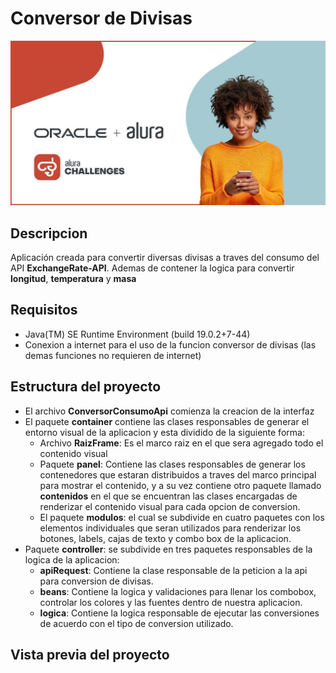 # Conversor de Divisas
![Challenge Oracle Next Education + Alura Banner](https://raw.githubusercontent.com/EduardoUT/ConversorMoneda-ONE-Alura_Challenge/master/src/Imagenes/challengeImage.jpg)
## Descripcion
Aplicación creada para convertir diversas divisas a traves del consumo del API 
**ExchangeRate-API**. Ademas de contener la logica para convertir **longitud**, **temperatura** y **masa**

## Requisitos
- Java(TM) SE Runtime Environment (build 19.0.2+7-44)
- Conexion a internet para el uso de la funcion conversor de divisas (las demas funciones no requieren de internet)

## Estructura del proyecto
- El archivo **ConversorConsumoApi** comienza la creacion de la interfaz
- El paquete **container** contiene las clases responsables de generar el entorno visual de la aplicacion y esta dividido de la siguiente forma:   
    - Archivo **RaizFrame**: Es el marco raiz en el que sera agregado todo el contenido visual
    - Paquete **panel**: Contiene las clases responsables de generar los contenedores que estaran distribuidos a traves del marco principal para mostrar el contenido, y a su vez contiene otro paquete llamado **contenidos** en el que se encuentran las clases encargadas de renderizar el contenido visual para cada opcion de conversion.
    - El paquete **modulos**: el cual se subdivide en cuatro paquetes con los elementos individuales que seran utilizados para renderizar los botones, labels, cajas de texto y combo box de la aplicacion.
- Paquete **controller**: se subdivide en tres paquetes responsables de la logica de la aplicacion:
    - **apiRequest**: Contiene la clase responsable de la peticion a la api para conversion de divisas.
    - **beans**: Contiene la logica y validaciones para llenar los combobox, controlar los colores y las fuentes dentro de nuestra aplicacion.
    - **logica**: Contiene la logica responsable de ejecutar las conversiones de acuerdo con el tipo de conversion utilizado.

## Vista previa del proyecto

